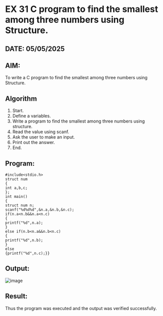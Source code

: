 # EX 31 C program to find the smallest among three numbers using Structure.
## DATE: 05/05/2025
## AIM:
To write a C program to find the smallest among three numbers using Structure.

## Algorithm
1. Start.
2. Define a variables.
3. Write a program to find the smallest among three numbers using structure.
4. Read the value using scanf.
5. Ask the user to make an input.
6. Print out the answer.
7. End.

## Program:
```
#include<stdio.h>
struct num
{
int a,b,c;
};
int main()
{
struct num n;
scanf("%d%d%d",&n.a,&n.b,&n.c);
if(n.a<n.b&&n.a<n.c)
{
printf("%d",n.a);
}
else if(n.b<n.a&&n.b<n.c)
{
printf("%d",n.b);
}
else
{printf("%d",n.c);}}
```

## Output:

![image](https://github.com/user-attachments/assets/820237ab-0d30-4781-a25f-2d3eba8bc856)


## Result:
Thus the program was executed and the output was verified successfully.
